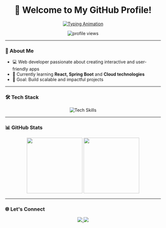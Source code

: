 <!-- Welcome Header -->
<h1 align="center">👋 Welcome to My GitHub Profile!</h1>

<!-- Typing Animation with Line Break -->
<p align="center">
  <a href="https://git.io/typing-svg">
    <img src="https://readme-typing-svg.herokuapp.com?font=Fira+Code&size=24&pause=1000&center=true&vCenter=true&width=500&lines=Hi+there!;I'm+RANDRIATINARIVO+Njarasoa+Alfa;Web+Developer+%26+Tech+Enthusiast;Always+learning+something+new" alt="Typing Animation" />
  </a>
</p>

<!-- Profile Views -->
<p align="center">
  <img src="https://komarev.com/ghpvc/?username=AlfaNjara&label=Profile%20views&color=0e75b6&style=flat" alt="profile views" />
</p>

---

### 🚀 About Me
- 💻 Web developer passionate about creating interactive and user-friendly apps  
- 🌱 Currently learning **React, Spring Boot** and **Cloud technologies**  
- 🎯 Goal: Build scalable and impactful projects  

---

### 🛠 Tech Stack
<p align="center">
  <img src="https://skillicons.dev/icons?i=html,css,js,ts,react,angular,nodejs,java,spring,git,github" alt="Tech Skills" />
</p>

---

### 📊 GitHub Stats
<p align="center">
  <img src="https://github-readme-stats.vercel.app/api?username=AlfaNjara&show_icons=true&theme=tokyonight" height="180px" />
  <img src="https://github-readme-streak-stats.herokuapp.com/?user=AlfaNjara&theme=tokyonight" height="180px" />
</p>

---

### 🌐 Let's Connect
<p align="center">
  <a href="https://linkedin.com/in/YOUR-LINKEDIN" target="_blank">
    <img src="https://img.shields.io/badge/LinkedIn-%230077B5.svg?&style=for-the-badge&logo=linkedin&logoColor=white" />
  </a>
  <a href="mailto:YOUR-EMAIL">
    <img src="https://img.shields.io/badge/Email-D14836?style=for-the-badge&logo=gmail&logoColor=white" />
  </a>
</p>
